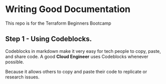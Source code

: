 # Writing Good Documentation
This repo is for the Terraform Beginners Bootcamp

## Step 1 - Using Codeblocks.

Codeblocks in markdown make it very easy for tech people to copy, paste, and share code. A good __Cloud Engineer__ uses Codeblocks whenever possible.

Because it allows others to copy and paste their code to replicate or research issues.
